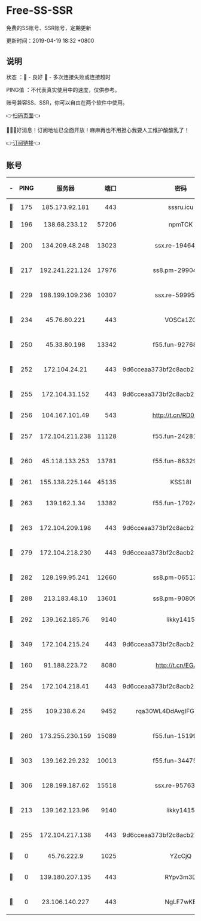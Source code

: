 # Free-SS-SSR

免费的SS账号、SSR账号，定期更新

更新时间：2019-04-19 18:32 +0800

## 说明

状态     ：🙂 - 良好 🙁 - 多次连接失败或连接超时

PING值   ：不代表真实使用中的速度，仅供参考。

账号兼容SS、SSR，你可以自由在两个软件中使用。

👉[扫码页面](https://liesauer.github.io/Free-SS-SSR/)👈

🎉🎉🎉好消息！订阅地址已全面开放！麻麻再也不用担心我要人工维护酸酸乳了！

👉[订阅链接](https://www.liesauer.net/yogurt/subscribe?ACCESS_TOKEN=DAYxR3mMaZAsaqUb)👈

## 账号

|-|PING|服务器|端口|密码|加密方式|区域|
|:----:|:----:|:-----:|-----:|:----:|:----:|:----:|
|🙂|175|185.173.92.181|443|sssru.icu|rc4-md5|RU|
|🙂|196|138.68.233.12|57206|npmTCK|rc4-md5|US|
|🙂|200|134.209.48.248|13023|ssx.re-19464728|aes-256-cfb|US|
|🙂|217|192.241.221.124|17976|ss8.pm-29904463|aes-256-cfb|US|
|🙂|229|198.199.109.236|10307|ssx.re-59995602|aes-256-cfb|US|
|🙂|234|45.76.80.221|443|VOSCa1ZG|aes-256-cfb|DE|
|🙂|250|45.33.80.198|13342|f55.fun-92768260|aes-256-cfb|US|
|🙂|252|172.104.24.21|443|9d6cceaa373bf2c8acb22e60b6a58be6|aes-256-cfb|US|
|🙂|255|172.104.31.152|443|9d6cceaa373bf2c8acb22e60b6a58be6|aes-256-cfb|US|
|🙂|256|104.167.101.49|543|http://t.cn/RD0D7sx|rc4-md5|CA|
|🙂|257|172.104.211.238|11128|f55.fun-24281915|aes-256-cfb|US|
|🙂|260|45.118.133.253|13781|f55.fun-86329122|aes-256-cfb|SG|
|🙂|261|155.138.225.144|45135|KSS18l|rc4-md5|US|
|🙂|263|139.162.1.34|13382|f55.fun-17924853|aes-256-cfb|SG|
|🙂|263|172.104.209.198|443|9d6cceaa373bf2c8acb22e60b6a58be6|aes-256-cfb|US|
|🙂|279|172.104.218.230|443|9d6cceaa373bf2c8acb22e60b6a58be6|aes-256-cfb|US|
|🙂|282|128.199.95.241|12660|ss8.pm-06513340|aes-256-cfb|SG|
|🙂|288|213.183.48.10|13601|ss8.pm-90809119|rc4-md5|RU|
|🙂|292|139.162.185.76|9140|likky1415|aes-256-cfb|DE|
|🙂|349|172.104.215.24|443|9d6cceaa373bf2c8acb22e60b6a58be6|aes-256-cfb|US|
|🙂|160|91.188.223.72|8080|http://t.cn/EGJIyrl|rc4-md5|RU|
|🙂|254|172.104.218.41|443|9d6cceaa373bf2c8acb22e60b6a58be6|aes-256-cfb|US|
|🙂|255|109.238.6.24|9452|rqa30WL4DdAvgIFG6Fs3znzTa|aes-256-cfb|FR|
|🙂|260|173.255.230.159|15089|f55.fun-15199879|aes-256-cfb|US|
|🙂|303|139.162.29.232|10013|f55.fun-34475192|aes-256-cfb|SG|
|🙂|306|128.199.187.62|15518|ssx.re-95763300|aes-256-cfb|SG|
|🙁|213|139.162.123.96|9140|likky1415|aes-256-cfb|JP|
|🙁|255|172.104.217.138|443|9d6cceaa373bf2c8acb22e60b6a58be6|aes-256-cfb|US|
|🙁|0|45.76.222.9|1025|YZcCjQ|rc4-md5|JP|
|🙁|0|139.180.207.135|443|RYpv3m3D|aes-256-cfb|JP|
|🙁|0|23.106.140.227|443|NgLF7wKB|aes-256-cfb|US|
